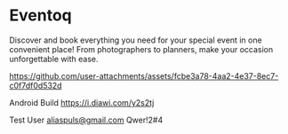# Eventoq

Discover and book everything you need for your special event in one convenient place! From photographers to planners, make your occasion unforgettable with ease.

https://github.com/user-attachments/assets/fcbe3a78-4aa2-4e37-8ec7-c0f7df0d532d

Android Build
https://i.diawi.com/y2s2tj

Test User
aliaspuls@gmail.com
Qwer!2#4
